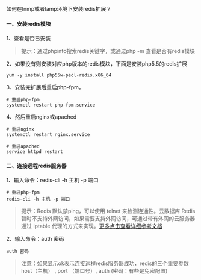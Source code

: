 
如何在lnmp或者lamp环境下安装redis扩展？

#### 一、安装redis模块

1、查看是否已安装

> 提示：通过phpinfo搜索redis关键字，或通过php -m 查看是否有redis模块

2、如果没有则安装对应php版本的redis模块，下面是安装php5.5的redis扩展

```
yum -y install php55w-pecl-redis.x86_64
```
3、安装完扩展后重启php-fpm，
```
# 重启php-fpm
systemctl restart php-fpm.service
```
4、然后重启nginx或apached
```
# 重启nginx
systemctl restart nginx.service

# 重启apached
service httpd restart
```
#### 二、连接远程redis服务器

1、输入命令：redis-cli -h 主机 -p 端口
```
# 重启php-fpm
redis-cli -h 主机 -p 端口
```
> 提示：Redis 默认禁ping，可以使用 telnet 来检测连通性。云数据库 Redis 暂时不支持外网访问，如果需要支持外网访问，可通过带有外网的云服务器通过 Iptable 代理的方式来实现。[更多点击查看详细参考文档](href="https://cloud.tencent.com/document/product/239/18664") 

2、输入命令：auth 密码 

```
auth 密码
```
> 注意：如果显示ok表示连接远程redis服务器成功，redis的三个重要参数 host（主机） , port （端口号）, auth (密码：有些是免密配置)